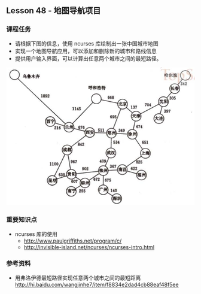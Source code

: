 
## Lesson 48 - 地图导航项目

### 课程任务
* 请根据下图的信息，使用 ncurses 库绘制出一张中国城市地图
* 实现一个地图导航应用，可以添加和删除新的城市和路线信息
* 提供用户输入界面，可以计算出任意两个城市之间的最短路径。

![china-cities](../images/china-cities.png)

### 重要知识点
* ncurses 库的使用
	- http://www.paulgriffiths.net/program/c/
	- http://invisible-island.net/ncurses/ncurses-intro.html

### 参考资料
* 用弗洛伊德最短路径实现任意两个城市之间的最短距离 <http://hi.baidu.com/wangjinhe7/item/f8834e2dad4cb88eaf48f5ee>
